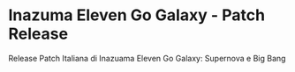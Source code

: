 # Inazuma Eleven Go Galaxy - Patch Release
Release Patch Italiana di Inazuama Eleven Go Galaxy: Supernova e Big Bang
